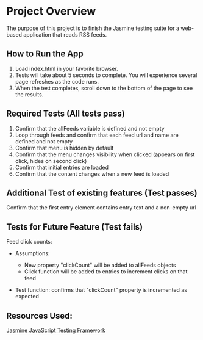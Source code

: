 # Project Overview

The purpose of this project is to finish the Jasmine testing suite for a web-based application that reads RSS feeds.

## How to Run the App
1. Load index.html in your favorite browser.
2. Tests will take about 5 seconds to complete.  You will experience several page refreshes as the code runs.
3. When the test completes, scroll down to the bottom of the page to see the results.

## Required Tests (All tests pass)
1. Confirm that the allFeeds variable is defined and not empty
2. Loop through feeds and confirm that each feed url and name are defined and not empty
3. Confirm that menu is hidden by default
4. Confirm that the menu changes visibility when clicked (appears on first click, hides on second click)
5. Confirm that initial entries are loaded
6. Confirm that the content changes when a new feed is loaded

## Additional Test of existing features (Test passes)
Confirm that the first entry element contains entry text and a non-empty url

## Tests for Future Feature (Test fails)
Feed click counts:
* Assumptions:
  * New property "clickCount" will be added to allFeeds objects
  * Click function will be added to entries to increment clicks on that feed

* Test function: confirms that "clickCount" property is incremented as expected


## Resources Used:
[Jasmine JavaScript Testing Framework](http://jasmine.github.io/)